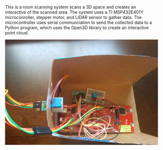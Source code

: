 This is a room scanning system scans a 3D space and creates an interactive of the scanned area. The system uses a TI MSP432E401Y microconroller, stepper motor, and LIDAR sensor to gather data. The microcontroller uses serial communciation to send the collected data to a Python program, which uses the Open3D library to create an interactive point cloud.

![Alt text](Pictures/Setup.jpg)
